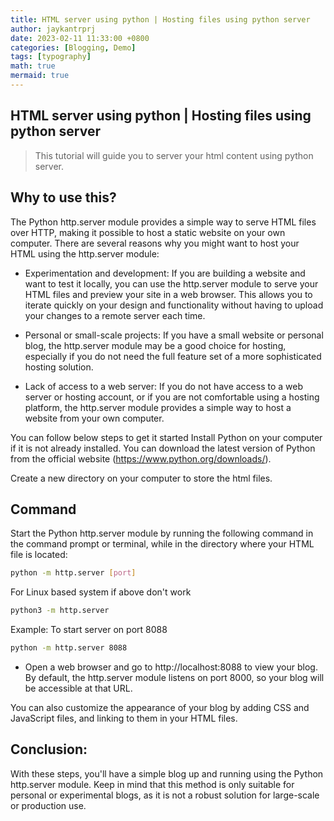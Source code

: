 ```yaml
---
title: HTML server using python | Hosting files using python server
author: jaykantrprj
date: 2023-02-11 11:33:00 +0800
categories: [Blogging, Demo]
tags: [typography]
math: true
mermaid: true
---
```


## HTML server using python | Hosting files using python server

> This tutorial will guide you to server your html content using python server.

## Why to use this?

The Python http.server module provides a simple way to serve HTML files over HTTP, making it possible to host a static website on your own computer. There are several reasons why you might want to host your HTML using the http.server module:

- Experimentation and development: If you are building a website and want to test it locally, you can use the http.server module to serve your HTML files and preview your site in a web browser. This allows you to iterate quickly on your design and functionality without having to upload your changes to a remote server each time.

- Personal or small-scale projects: If you have a small website or personal blog, the http.server module may be a good choice for hosting, especially if you do not need the full feature set of a more sophisticated hosting solution.

- Lack of access to a web server: If you do not have access to a web server or hosting account, or if you are not comfortable using a hosting platform, the http.server module provides a simple way to host a website from your own computer.

You can follow below steps to get it started
Install Python on your computer if it is not already installed. You can download the latest version of Python from the official website (https://www.python.org/downloads/).

Create a new directory on your computer to store the html files.

## Command
Start the Python http.server module by running the following command in the command prompt or terminal, while in the directory where your HTML file is located:

```bash
python -m http.server [port]
```
For Linux based system if above don't work
```bash
python3 -m http.server 
```
Example: To start server on port 8088
```bash
python -m http.server 8088
```
- Open a web browser and go to http://localhost:8088 to view your blog. By default, the http.server module listens on port 8000, so your blog will be accessible at that URL.

You can also customize the appearance of your blog by adding CSS and JavaScript files, and linking to them in your HTML files.
## Conclusion: 
With these steps, you'll have a simple blog up and running using the Python http.server module. Keep in mind that this method is only suitable for personal or experimental blogs, as it is not a robust solution for large-scale or production use.